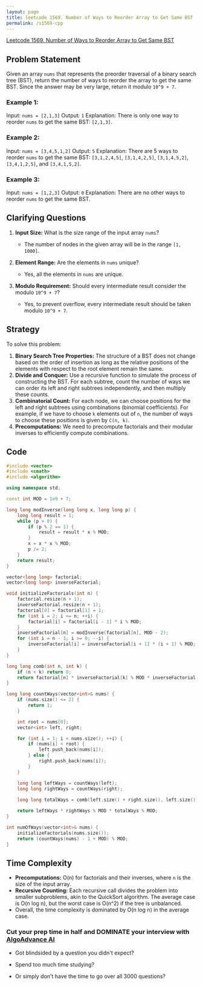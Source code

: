 ```yaml
---
layout: page
title: leetcode 1569. Number of Ways to Reorder Array to Get Same BST
permalink: /s1569-cpp
---
```

[Leetcode 1569. Number of Ways to Reorder Array to Get Same BST](https://algoadvance.github.io/algoadvance/l1569)
## Problem Statement

Given an array `nums` that represents the preorder traversal of a binary search tree (BST), return the number of ways to reorder the array to get the same BST. Since the answer may be very large, return it modulo `10^9 + 7`.

### Example 1:
Input: `nums = [2,1,3]`
Output: `1`
Explanation: There is only one way to reorder `nums` to get the same BST: `[2,1,3]`.

### Example 2:
Input: `nums = [3,4,5,1,2]`
Output: `5`
Explanation: There are 5 ways to reorder `nums` to get the same BST: `[3,1,2,4,5]`, `[3,1,4,2,5]`, `[3,1,4,5,2]`, `[3,4,1,2,5]`, and `[3,4,1,5,2]`.

### Example 3:
Input: `nums = [1,2,3]`
Output: `0`
Explanation: There are no other ways to reorder `nums` to get the same BST.

## Clarifying Questions
1. **Input Size:** What is the size range of the input array `nums`?
   - The number of nodes in the given array will be in the range `[1, 1000]`.
   
2. **Element Range:** Are the elements in `nums` unique?
   - Yes, all the elements in `nums` are unique.

3. **Modulo Requirement:** Should every intermediate result consider the modulo `10^9 + 7`?
   - Yes, to prevent overflow, every intermediate result should be taken modulo `10^9 + 7`.

## Strategy
To solve this problem:
1. **Binary Search Tree Properties:** The structure of a BST does not change based on the order of insertion as long as the relative positions of the elements with respect to the root element remain the same.
2. **Divide and Conquer:** Use a recursive function to simulate the process of constructing the BST. For each subtree, count the number of ways we can order its left and right subtrees independently, and then multiply these counts.
3. **Combinatorial Count:** For each node, we can choose positions for the left and right subtrees using combinations (binomial coefficients). For example, if we have to choose `k` elements out of `n`, the number of ways to choose these positions is given by `C(n, k)`.
4. **Precomputations:** We need to precompute factorials and their modular inverses to efficiently compute combinations.

## Code

```cpp
#include <vector>
#include <cmath>
#include <algorithm>

using namespace std;

const int MOD = 1e9 + 7;

long long modInverse(long long x, long long p) {
    long long result = 1;
    while (p > 0) {
        if (p % 2 == 1) {
            result = result * x % MOD;
        }
        x = x * x % MOD;
        p /= 2;
    }
    return result;
}

vector<long long> factorial;
vector<long long> inverseFactorial;

void initializeFactorials(int n) {
    factorial.resize(n + 1);
    inverseFactorial.resize(n + 1);
    factorial[0] = factorial[1] = 1;
    for (int i = 2; i <= n; ++i) {
        factorial[i] = factorial[i - 1] * i % MOD;
    }
    inverseFactorial[n] = modInverse(factorial[n], MOD - 2);
    for (int i = n - 1; i >= 0; --i) {
        inverseFactorial[i] = inverseFactorial[i + 1] * (i + 1) % MOD;
    }
}

long long comb(int n, int k) {
    if (n < k) return 0;
    return factorial[n] * inverseFactorial[k] % MOD * inverseFactorial[n - k] % MOD;
}

long long countWays(vector<int>& nums) {
    if (nums.size() <= 2) {
        return 1;
    }

    int root = nums[0];
    vector<int> left, right;

    for (int i = 1; i < nums.size(); ++i) {
        if (nums[i] < root) {
            left.push_back(nums[i]);
        } else {
            right.push_back(nums[i]);
        }
    }

    long long leftWays = countWays(left);
    long long rightWays = countWays(right);
    
    long long totalWays = comb(left.size() + right.size(), left.size());

    return leftWays * rightWays % MOD * totalWays % MOD;
}

int numOfWays(vector<int>& nums) {
    initializeFactorials(nums.size());
    return (countWays(nums) - 1 + MOD) % MOD;
}
```

## Time Complexity
- **Precomputations:** O(n) for factorials and their inverses, where `n` is the size of the input array.
- **Recursive Counting:** Each recursive call divides the problem into smaller subproblems, akin to the QuickSort algorithm. The average case is O(n log n), but the worst case is O(n^2) if the tree is unbalanced.
- Overall, the time complexity is dominated by O(n log n) in the average case.


### Cut your prep time in half and DOMINATE your interview with [AlgoAdvance AI](https://algoAdvance.com)

- Got blindsided by a question you didn't expect?

- Spend too much time studying?

- Or simply don't have the time to go over all 3000 questions?

